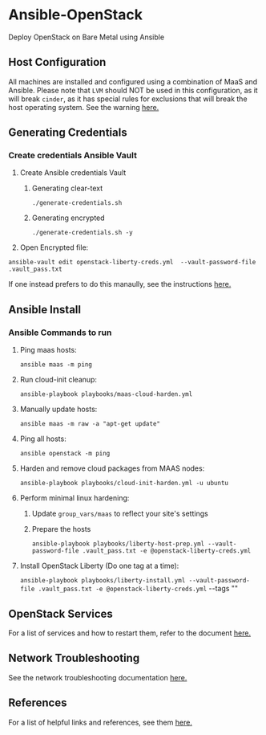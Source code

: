 # Ansible-OpenStack
Deploy OpenStack on Bare Metal using Ansible

## Host Configuration
All machines are installed and configured using a combination of MaaS and Ansible.  Please note that `LVM` should NOT be used in this configuration, as it will break `cinder`, as it has special rules for exclusions that will break the host operating system.  See the warning [here.](http://docs.openstack.org/liberty/install-guide-ubuntu/cinder-storage-install.html)

## Generating Credentials
### Create credentials Ansible Vault
1. Create Ansible credentials Vault
	1. Generating clear-text
	
		```
		./generate-credentials.sh
		```
	
	1. Generating encrypted
		
		```
		./generate-credentials.sh -y
		```

1. Open Encrypted file:
```
ansible-vault edit openstack-liberty-creds.yml  --vault-password-file .vault_pass.txt
```

If one instead prefers to do this manaully, see the instructions [here.](docs/Generating-Credentials-Manually.md)


## Ansible Install

### Ansible Commands to run
1. Ping maas hosts:
	
	`ansible maas -m ping`
	
1. Run cloud-init cleanup:

	`ansible-playbook playbooks/maas-cloud-harden.yml`

1. Manually update hosts:

	`ansible maas -m raw -a "apt-get update"`

1. Ping all hosts:

	`ansible openstack -m ping`

1. Harden and remove cloud packages from MAAS nodes:

	`ansible-playbook playbooks/cloud-init-harden.yml -u ubuntu`

1. Perform minimal linux hardening:
	1. Update `group_vars/maas` to reflect your site's settings
	1. Prepare the hosts

		`ansible-playbook playbooks/liberty-host-prep.yml --vault-password-file .vault_pass.txt -e @openstack-liberty-creds.yml`

1. Install OpenStack Liberty (Do one tag at a time):

	`ansible-playbook playbooks/liberty-install.yml --vault-password-file .vault_pass.txt -e @openstack-liberty-creds.yml` --tags "<service-to-deploy>"

## OpenStack Services

For a list of services and how to restart them, refer to the document [here.](docs/OpenStack-Services.md)

## Network Troubleshooting

See the network troubleshooting documentation [here.](docs/Network-Troubleshooting.md)

## References

For a list of helpful links and references, see them [here.](docs/Helpful-Sites.md)
